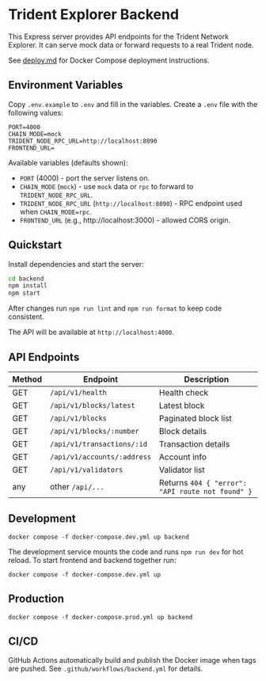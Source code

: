 # Trident Explorer Backend

This Express server provides API endpoints for the Trident Network Explorer. It can serve mock data or forward requests to a real Trident node.

See [deploy.md](deploy.md) for Docker Compose deployment instructions.

## Environment Variables

Copy `.env.example` to `.env` and fill in the variables.
Create a `.env` file with the following values:

```
PORT=4000
CHAIN_MODE=mock
TRIDENT_NODE_RPC_URL=http://localhost:8090
FRONTEND_URL=
```

Available variables (defaults shown):

- `PORT` (4000) - port the server listens on.
- `CHAIN_MODE` (`mock`) - use `mock` data or `rpc` to forward to `TRIDENT_NODE_RPC_URL`.
- `TRIDENT_NODE_RPC_URL` (`http://localhost:8090`) - RPC endpoint used when `CHAIN_MODE=rpc`.
- `FRONTEND_URL` (e.g., http://localhost:3000) - allowed CORS origin.

## Quickstart

Install dependencies and start the server:

```bash
cd backend
npm install
npm start
```
After changes run `npm run lint` and `npm run format` to keep code consistent.

The API will be available at `http://localhost:4000`.

## API Endpoints

| Method | Endpoint | Description |
| ------ | -------- | ----------- |
| GET | `/api/v1/health` | Health check |
| GET | `/api/v1/blocks/latest` | Latest block |
| GET | `/api/v1/blocks` | Paginated block list |
| GET | `/api/v1/blocks/:number` | Block details |
| GET | `/api/v1/transactions/:id` | Transaction details |
| GET | `/api/v1/accounts/:address` | Account info |
| GET | `/api/v1/validators` | Validator list |
| any | other `/api/...` | Returns `404 { "error": "API route not found" }` |

## Development

```
docker compose -f docker-compose.dev.yml up backend
```

The development service mounts the code and runs `npm run dev` for hot reload.
To start frontend and backend together run:

```
docker compose -f docker-compose.dev.yml up
```

## Production

```
docker compose -f docker-compose.prod.yml up backend
```

## CI/CD

GitHub Actions automatically build and publish the Docker image when tags are pushed. See `.github/workflows/backend.yml` for details.
